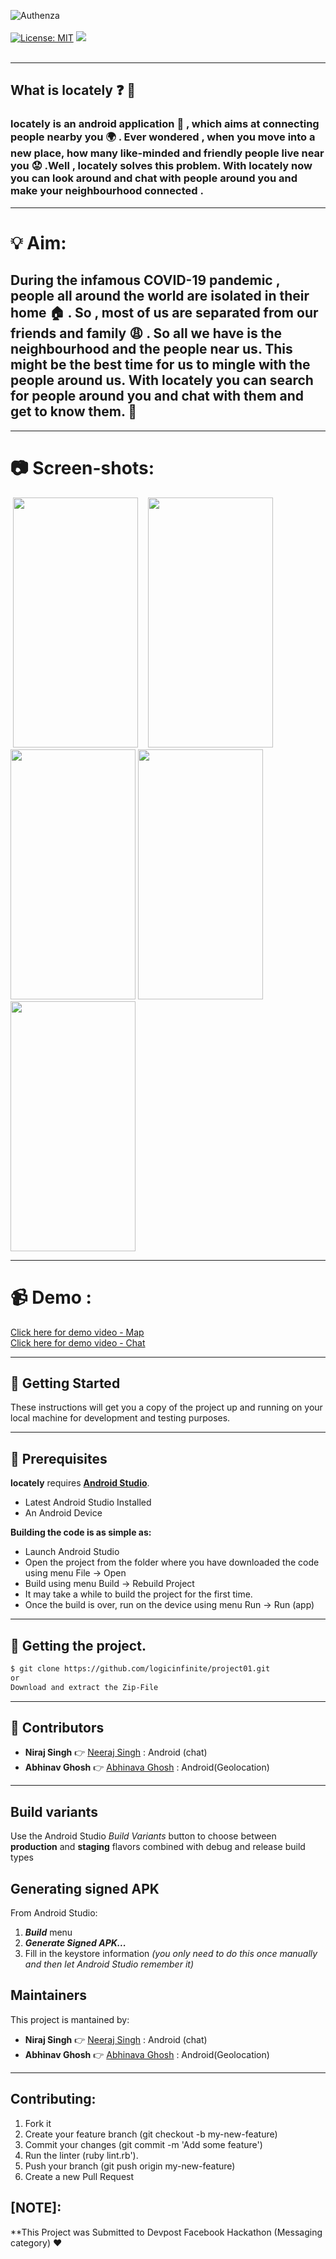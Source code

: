 ![Authenza](https://github.com/logicinfinite/project01/blob/master/WhatsApp%20Image%202020-09-03%20at%2022.03.png?raw=true)
<br><br>
[![License: MIT](https://img.shields.io/badge/License-MIT-yellow.svg)](https://opensource.org/licenses/MIT)   <a href='https://github.com/logicinfinite' target='_blank'><img src='https://img.shields.io/github/followers/logicinfinite.svg?label=Folow&style=social'></a>
</a><br><br>

  ---

## What is locately :question:  :iphone:

###  **locately** is an android application  :iphone: , which aims at connecting people nearby you :earth_africa: . Ever wondered , when you move into a new place, how many like-minded and friendly people live near you  :worried: .Well , locately solves this problem. With **locately**  now you can  look around and chat with people around you and make your neighbourhood connected . 

 ---

#  :bulb: Aim:

## During the infamous COVID-19 pandemic , people all around the world are isolated in their home :house: . So , most of us are separated from our friends and family :weary: . So all we have is the neighbourhood and the people near us. This might be the best time for us to mingle with the people  around us. With **locately** you can search for people around you and chat with them and get to know them. :tada:


  ---

#  :camera: Screen-shots:

&nbsp;<img src="https://github.com/logicinfinite/project01/blob/master/new%20user.jpeg" width="200" height="400" />&nbsp; &nbsp; <img src="https://github.com/logicinfinite/project01/blob/master/add%20profile.jpeg" width="200" height="400" />&nbsp; &nbsp; <img src="https://github.com/logicinfinite/project01/blob/master/map%20(2).jpeg" width="200" height="400" />&nbsp;<img src="https://github.com/logicinfinite/project01/blob/master/box.jpeg" width="200" height="400" /> &nbsp;
<img src="https://github.com/logicinfinite/locately/blob/master/chat-img.jpeg" width="200" height="400" />

 ---

#  :video_camera: Demo : 

 [Click here for demo video  -  Map](https://youtu.be/obUmcmlcXY0)&nbsp;<br>
 [Click here for demo video  -  Chat](https://youtu.be/4Kx_USzvaAc)
 
  ---


## :dart: Getting Started
These instructions will get you a copy of the project up and running on your local machine for development and testing purposes.

 ---

##  :dart: Prerequisites

**locately** requires  [**Android Studio**](https://developer.android.com/studio).

 * Latest Android Studio Installed
 * An Android Device
 
 **Building the code is as simple as:**

 * Launch Android Studio
 * Open the project from the folder where you have downloaded the code using menu File -> Open
 * Build using menu Build -> Rebuild Project
 * It may take a while to build the project for the first time.
 * Once the build is over, run on the device using menu Run -> Run (app)
 
 ---

## :dart: Getting the project.

```sh
$ git clone https://github.com/logicinfinite/project01.git
or 
Download and extract the Zip-File
```
 ---

## :dart:  Contributors

-   **Niraj Singh**  :point_right: [Neeraj Singh](https://github.com/karma9874) : Android (chat)
-   **Abhinav Ghosh**  :point_right: [Abhinava Ghosh](https://github.com/logicinfinite) : Android(Geolocation)

  ---

## Build variants
Use the Android Studio *Build Variants* button to choose between **production** and **staging** flavors combined with debug and release build types


## Generating signed APK
From Android Studio:
1. ***Build*** menu
2. ***Generate Signed APK...***
3. Fill in the keystore information *(you only need to do this once manually and then let Android Studio remember it)*

## Maintainers
This project is mantained by:
-   **Niraj Singh**  :point_right: [Neeraj Singh](https://github.com/karma9874) : Android (chat)
-   **Abhinav Ghosh**  :point_right: [Abhinava Ghosh](https://github.com/logicinfinite) : Android(Geolocation)

  ---
 



## Contributing:

1. Fork it
2. Create your feature branch (git checkout -b my-new-feature)
3. Commit your changes (git commit -m 'Add some feature')
4. Run the linter (ruby lint.rb').
5. Push your branch (git push origin my-new-feature)
6. Create a new Pull Request

 ## [NOTE]:

 **This Project was Submitted  to Devpost Facebook Hackathon (Messaging category) :heart:


